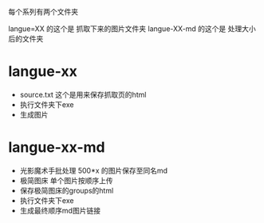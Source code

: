 每个系列有两个文件夹

langue=XX 的这个是 抓取下来的图片文件夹
langue-XX-md 的这个是 处理大小后的文件夹

# langue-xx

* source.txt 这个是用来保存抓取页的html
* 执行文件夹下exe
* 生成图片

# langue-xx-md

* 光影魔术手批处理 500*x 的图片保存至同名md
* 极简图床 单个图片按顺序上传
* 保存极简图床的groups的html
* 执行文件夹下exe
* 生成最终顺序md图片链接